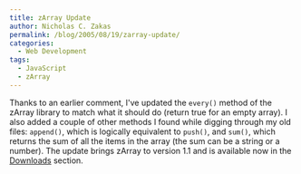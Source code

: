 ```yaml
---
title: zArray Update
author: Nicholas C. Zakas
permalink: /blog/2005/08/19/zarray-update/
categories:
  - Web Development
tags:
  - JavaScript
  - zArray
---
```

Thanks to an earlier comment, I've updated the `every()` method of the zArray library to match what it should do (return true for an empty array). I also added a couple of other methods I found while digging through my old files: `append()`, which is logically equivalent to `push()`, and `sum()`, which returns the sum of all the items in the array (the sum can be a string or a number). The update brings zArray to version 1.1 and is available now in the <a title="NCZOnline - Downloads" rel="internal" href="/downloads/">Downloads</a> section.
